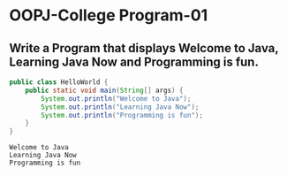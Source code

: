 # OOPJ-College Program-01

## Write a Program that displays Welcome to Java, Learning Java Now and Programming is fun.

```java
public class HelloWorld {
    public static void main(String[] args) {
        System.out.println("Welcome to Java");
        System.out.println("Learning Java Now");
        System.out.println("Programming is fun");
    }
}
```

```
Welcome to Java
Learning Java Now
Programming is fun
```
